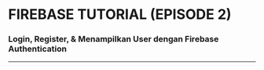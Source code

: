 <h1>FIREBASE TUTORIAL (EPISODE 2)</h1>
<h3>Login, Register, & Menampilkan User dengan Firebase Authentication</h3>
<hr>
